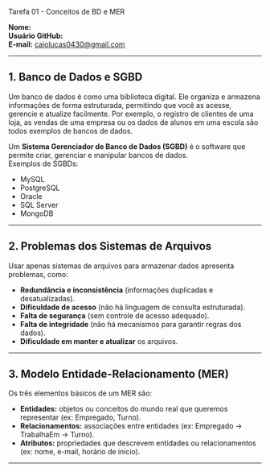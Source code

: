  Tarefa 01 - Conceitos de BD e MER

**Nome:** <Caio Lucas>  
**Usuário GitHub:** <caiolucas0430>  
**E-mail:** <caiolucas0430@gmail.com>  

---

## 1. Banco de Dados e SGBD
Um banco de dados é como uma biblioteca digital. Ele organiza e armazena informações de forma estruturada, permitindo que você as acesse, gerencie e atualize facilmente. Por exemplo, o registro de clientes de uma loja, as vendas de uma empresa ou os dados de alunos em uma escola são todos exemplos de bancos de dados. 

Um **Sistema Gerenciador de Banco de Dados (SGBD)** é o software que permite criar, gerenciar e manipular bancos de dados.  
Exemplos de SGBDs:  
- MySQL  
- PostgreSQL  
- Oracle  
- SQL Server  
- MongoDB  

---

## 2. Problemas dos Sistemas de Arquivos
Usar apenas sistemas de arquivos para armazenar dados apresenta problemas, como:
- **Redundância e inconsistência** (informações duplicadas e desatualizadas).  
- **Dificuldade de acesso** (não há linguagem de consulta estruturada).  
- **Falta de segurança** (sem controle de acesso adequado).  
- **Falta de integridade** (não há mecanismos para garantir regras dos dados).  
- **Dificuldade em manter e atualizar** os arquivos.  

---

## 3. Modelo Entidade-Relacionamento (MER)
Os três elementos básicos de um MER são:
- **Entidades:** objetos ou conceitos do mundo real que queremos representar (ex: Empregado, Turno).  
- **Relacionamentos:** associações entre entidades (ex: Empregado → TrabalhaEm → Turno).  
- **Atributos:** propriedades que descrevem entidades ou relacionamentos (ex: nome, e-mail, horário de início).  

---
